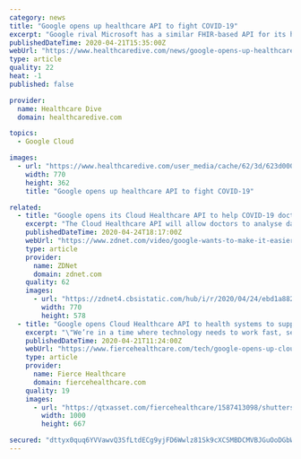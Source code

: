 ```yaml
---
category: news
title: "Google opens up healthcare API to fight COVID-19"
excerpt: "Google rival Microsoft has a similar FHIR-based API for its healthcare clients. Google is the third-largest cloud provider, after Amazon Web Services and Microsoft Azure. Google, for its part, is facing the HHS OCR investigation after a whistleblower released information that the company was using the personal data of millions of ..."
publishedDateTime: 2020-04-21T15:35:00Z
webUrl: "https://www.healthcaredive.com/news/google-opens-up-healthcare-api-to-fight-covid-19/576382/"
type: article
quality: 22
heat: -1
published: false

provider:
  name: Healthcare Dive
  domain: healthcaredive.com

topics:
  - Google Cloud

images:
  - url: "https://www.healthcaredive.com/user_media/cache/62/3d/623d00073afa24c8126504008280c438.jpg"
    width: 770
    height: 362
    title: "Google opens up healthcare API to fight COVID-19"

related:
  - title: "Google opens its Cloud Healthcare API to help COVID-19 doctors"
    excerpt: "The Cloud Healthcare API will allow doctors to analyse data using cloud-computing technologies."
    publishedDateTime: 2020-04-24T18:17:00Z
    webUrl: "https://www.zdnet.com/video/google-wants-to-make-it-easier-to-analyse-health-data-in-the-cloud/"
    type: article
    provider:
      name: ZDNet
      domain: zdnet.com
    quality: 62
    images:
      - url: "https://zdnet4.cbsistatic.com/hub/i/r/2020/04/24/ebd1a882-f291-4e47-a522-90448bad9c3b/thumbnail/770x578/3d9ef60d318581abeab767fec7adce7d/google-wants-to-make-it-easier-to-analys-5ea1d8c41c719e452658f1bd-1-apr-24-2020-17-50-50-poster.jpg"
        width: 770
        height: 578
  - title: "Google opens Cloud Healthcare API to health systems to support data exchange"
    excerpt: "\"We’re in a time where technology needs to work fast, securely, and most importantly in a way that furthers our dedication to our patients,” said John Halamka, M.D., president of Mayo Clinic Platform, in a statement. “Google Cloud’s Healthcare API accelerates data liquidity among stakeholders, and in return, will help us better serve ..."
    publishedDateTime: 2020-04-21T11:24:00Z
    webUrl: "https://www.fiercehealthcare.com/tech/google-opens-up-cloud-healthcare-api-to-health-systems-to-support-data-exchange"
    type: article
    provider:
      name: Fierce Healthcare
      domain: fiercehealthcare.com
    quality: 19
    images:
      - url: "https://qtxasset.com/fiercehealthcare/1587413098/shutterstock_552493561.jpg/shutterstock_552493561.jpg?ql2heY1V4vL6LRM5WmDVvIOo9aCLJtgS"
        width: 1000
        height: 667

secured: "dttyx0quq6YVVawvQ3SfLtdECg9yjFD6Wwlz81Sk9cXCSMBDCMVBJGuOoDGbW+5H6F5b5DTq351OLsOLIscvq7JO8mk6SkN5n9/0icGRIFXdcM97jXwEmpRxjL/2AhXDAAq6jzw9coqIOI1qwMdEAdGYDjZs85j1YNO4mDT8zCE0GeWNhsMbJty9eNUvddO6LFoNY21XTBgRuurnIEeuCcw3EWFUm1p8OapsYpRvDVoCixvBnqRDUza4uG4vwHTUhEf/5gDb2NMaXwajI8OHMqzw4U2aYswFhzCFqqrS9+XjSEgwJIR3L8kIoaRLRnkg;ZsC3e7x3hRnrZgUjDtKivw=="
---
```


